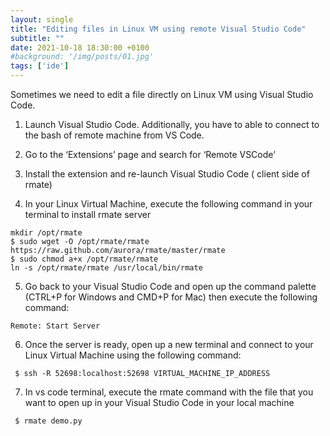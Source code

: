 ```yaml
---
layout: single
title: "Editing files in Linux VM using remote Visual Studio Code"
subtitle: ""
date: 2021-10-18 18:30:00 +0100
#background: '/img/posts/01.jpg'
tags: ['ide']
---
```

 
Sometimes we need to edit a file directly on Linux VM using Visual Studio Code.

1. Launch Visual Studio Code. Additionally, you have to able to connect to the bash of remote machine from VS Code. 

2. Go to the ‘Extensions’ page and search for ‘Remote VSCode’

3. Install the extension and re-launch Visual Studio Code ( client side of rmate)

4. In your Linux Virtual Machine, execute the following command in your terminal to install rmate server

````
mkdir /opt/rmate
$ sudo wget -O /opt/rmate/rmate https://raw.github.com/aurora/rmate/master/rmate
$ sudo chmod a+x /opt/rmate/rmate
ln -s /opt/rmate/rmate /usr/local/bin/rmate 
````

5. Go back to your Visual Studio Code and open up the command palette (CTRL+P for Windows and CMD+P for Mac) then execute the following command:
````
Remote: Start Server 
````

6. Once the server is ready, open up a new terminal and connect to your Linux Virtual Machine using the following command:
````
 $ ssh -R 52698:localhost:52698 VIRTUAL_MACHINE_IP_ADDRESS 
````

7. In vs code terminal, execute the rmate command with the file that you want to open up in your Visual Studio Code in your local machine
````
 $ rmate demo.py 
````
